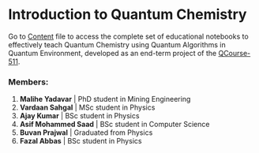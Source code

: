 # Introduction to Quantum Chemistry

Go to <a href="https://github.com/asif-saad/Introduction-to-Quantum-Chemistry/blob/master/Content.ipynb">Content</a> file to access the complete set of educational notebooks to effectively teach Quantum Chemistry using Quantum Algorithms in Quantum Environment, developed as an end-term project of the <a href="https://qworld.net/qcourse511-1/">QCourse-511</a>.

### Members:
1. **Malihe Yadavar** | PhD student in Mining Engineering
2. **Vardaan Sahgal** | MSc student in Physics
3. **Ajay Kumar** | BSc student in Physics
4. **Asif Mohammed Saad** | BSc student in Computer Science
5. **Buvan Prajwal** | Graduated from Physics 
6. **Fazal Abbas** | BSc student in Physics
